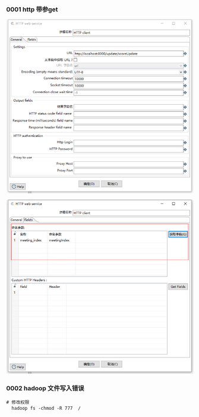 ### 0001 http 带参get

![image-20220617143905453](img/image-20220617143905453.png)

![image-20220617143919028](img/image-20220617143919028.png)

### 0002 hadoop 文件写入错误

```shell
# 修改权限
  hadoop fs -chmod -R 777  /
```

